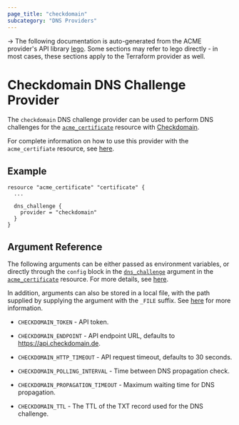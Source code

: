 ```yaml
---
page_title: "checkdomain"
subcategory: "DNS Providers"
---
```


-> The following documentation is auto-generated from the ACME
provider's API library [lego](https://go-acme.github.io/lego/).  Some
sections may refer to lego directly - in most cases, these sections
apply to the Terraform provider as well.

# Checkdomain DNS Challenge Provider

The `checkdomain` DNS challenge provider can be used to perform DNS challenges for
the [`acme_certificate`][resource-acme-certificate] resource with
[Checkdomain](https://checkdomain.de/).

[resource-acme-certificate]: ../resources/certificate.md

For complete information on how to use this provider with the `acme_certifiate`
resource, see [here][resource-acme-certificate-dns-challenges].

[resource-acme-certificate-dns-challenges]: ./certificate.md#using-dns-challenges

## Example

```hcl
resource "acme_certificate" "certificate" {
  ...

  dns_challenge {
    provider = "checkdomain"
  }
}
```
## Argument Reference

The following arguments can be either passed as environment variables, or
directly through the `config` block in the
[`dns_challenge`][resource-acme-certificate-dns-challenge-arg] argument in the
[`acme_certificate`][resource-acme-certificate] resource. For more details, see
[here][resource-acme-certificate-dns-challenges].

[resource-acme-certificate-dns-challenge-arg]: ./certificate.md#dns_challenge

In addition, arguments can also be stored in a local file, with the path
supplied by supplying the argument with the `_FILE` suffix. See
[here][acme-certificate-file-arg-example] for more information.

[acme-certificate-file-arg-example]: ./certificate.md#using-variable-files-for-provider-arguments

* `CHECKDOMAIN_TOKEN` - API token.

* `CHECKDOMAIN_ENDPOINT` - API endpoint URL, defaults to https://api.checkdomain.de.
* `CHECKDOMAIN_HTTP_TIMEOUT` - API request timeout, defaults to 30 seconds.
* `CHECKDOMAIN_POLLING_INTERVAL` - Time between DNS propagation check.
* `CHECKDOMAIN_PROPAGATION_TIMEOUT` - Maximum waiting time for DNS propagation.
* `CHECKDOMAIN_TTL` - The TTL of the TXT record used for the DNS challenge.


